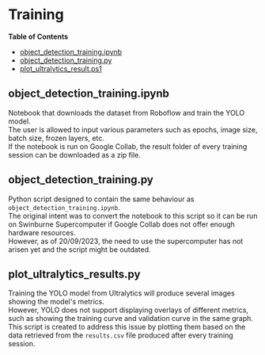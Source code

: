 
<!-- TOC ignore:true -->
# Training
**Table of Contents**
<!-- TOC -->

* [object_detection_training.ipynb](#object_detection_trainingipynb)
* [object_detection_training.py](#object_detection_trainingpy)
* [plot_ultralytics_result.ps1](#copy-by-intervalps1)

<!-- /TOC -->

## object_detection_training.ipynb
Notebook that downloads the dataset from Roboflow and train the YOLO model.\
The user is allowed to input various parameters such as epochs, image size, batch size, frozen layers, etc.\
If the notebook is run on Google Collab, the result folder of every training session can be downloaded as a zip file.

## object_detection_training.py
Python script designed to contain the same behaviour as `object_detection_training.ipynb`.\
The original intent was to convert the notebook to this script so it can be run on Swinburne Supercomputer if Google Collab does not offer enough hardware resources.\
However, as of 20/09/2023, the need to use the supercomputer has not arisen yet and the script might be outdated.

## plot_ultralytics_results.py
Training the YOLO model from Ultralytics will produce several images showing the model's metrics.\
However, YOLO does not support displaying overlays of different metrics, such as showing the training curve and validation curve in the same graph.\
This script is created to address this issue by plotting them based on the data retrieved from the `results.csv` file produced after every training session.
